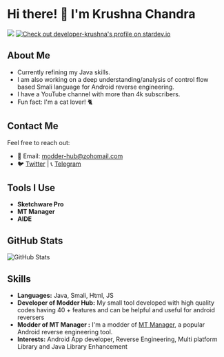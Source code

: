 # Hi there! 👋 I'm Krushna Chandra
![](https://komarev.com/ghpvc/?username=developer-krushna&color=green)
<a href="https://stardev.io/developers/developer-krushna"><img alt="Check out developer-krushna&apos;s profile on stardev.io" src="https://stardev.io/developers/developer-krushna/badge/languages/global.svg" /></a>
## About Me

- Currently refining my Java skills.
- I am also working on a deep understanding/analysis of control flow based Smali language for Android reverse engineering.
- I have a YouTube channel with more than 4k subscribers.
- Fun fact: I'm a cat lover! 🐈

## Contact Me

Feel free to reach out:

- 📧 Email: [modder-hub@zohomail.com](mailto:modder-hub@zohomail.com)
- 🐦 [Twitter](https://twitter.com/KrushnaMaharna) | 📞 [Telegram](https://t.me/Modder_Hub)

## Tools I Use

- **Sketchware Pro**
- **MT Manager**
- **AIDE**

## GitHub Stats

![GitHub Stats](https://github-readme-stats.vercel.app/api?username=developer-krushna&show_icons=true&count_private=true&theme=dark)

## Skills

- **Languages:** Java, Smali, Html, JS
- **Developer of Modder Hub:** My small tool developed with high quality codes having 40 + features and can be helpful and useful for android reversers
- **Modder of MT Manager :**  I'm a modder of [MT Manager](https://t.me/Modder_Hub/844), a popular Android reverse engineering tool.
- **Interests:** Android App developer, Reverse Engineering, Multi platform Library and Java Library Enhancement
